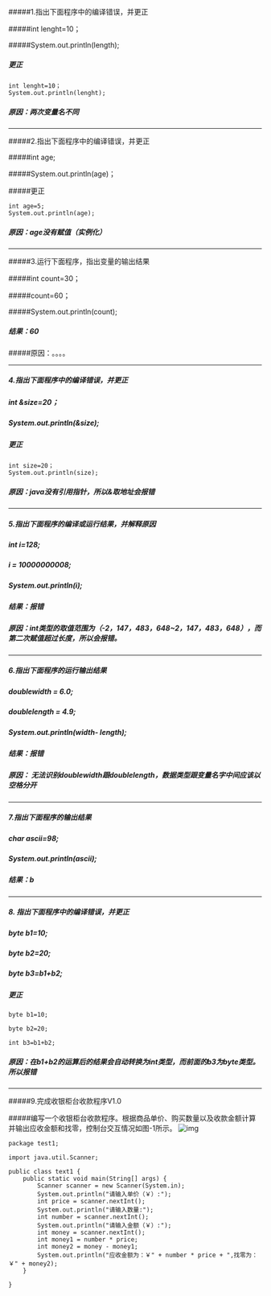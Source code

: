 #####1.指出下面程序中的编译错误，并更正

#####int lenght=10；

#####System.out.println(length);

##### 更正

```
int lenght=10；
System.out.println(lenght);
```

##### 原因：两次变量名不同

***

#####2.指出下面程序中的编译错误，并更正

#####int age; 

#####System.out.println(age)；

#####更正

```
int age=5;
System.out.println(age);
```

##### 原因：age没有赋值（实例化）

***

#####3.运行下面程序，指出变量的输出结果

#####int count=30；

#####count=60；

#####System.out.println(count);

##### 结果：60

#####原因：。。。。

***

##### 4.指出下面程序中的编译错误，并更正

##### int &size=20；

##### System.out.println(&size);

##### 更正

```
int size=20；
System.out.println(size);
```

##### 原因：java没有引用指针，所以&取地址会报错

***

##### 5.指出下面程序的编译或运行结果，并解释原因

##### int i=128;

##### i = 10000000008;

##### System.out.println(i);

##### 结果：报错

##### 原因：int类型的取值范围为（-2，147，483，648~2，147，483，648），而第二次赋值超过长度，所以会报错。

***

##### 6.指出下面程序的运行输出结果

##### doublewidth = 6.0;

#####  doublelength = 4.9;

#####  System.out.println(width- length);

##### 结果：报错

##### 原因： 无法识别doublewidth跟doublelength，数据类型跟变量名字中间应该以空格分开

***

##### 7.指出下面程序的输出结果

##### char ascii=98;

##### System.out.println(ascii);

##### 结果：b

***

##### 8. 指出下面程序中的编译错误，并更正

##### byte b1=10;

##### byte b2=20;

##### byte b3=b1+b2;

##### 更正

```
byte b1=10;

byte b2=20;

int b3=b1+b2;
```

##### 原因：在b1+b2的运算后的结果会自动转换为int类型，而前面的b3为byte类型。所以报错

***

#####9.完成收银柜台收款程序V1.0

#####编写一个收银柜台收款程序。根据商品单价、购买数量以及收款金额计算并输出应收金额和找零，控制台交互情况如图-1所示。
![img](../../杜一平/作业/2018.4.27.png)

```
package test1;

import java.util.Scanner;

public class text1 {
	public static void main(String[] args) {
		Scanner scanner = new Scanner(System.in);
		System.out.println("请输入单价（￥）:");
		int price = scanner.nextInt();
		System.out.println("请输入数量:");
		int number = scanner.nextInt();
		System.out.println("请输入金额（￥）:");
		int money = scanner.nextInt();
		int money1 = number * price;
		int money2 = money - money1;
		System.out.println("应收金额为：￥" + number * price + ",找零为：￥" + money2);
	}

}

```

